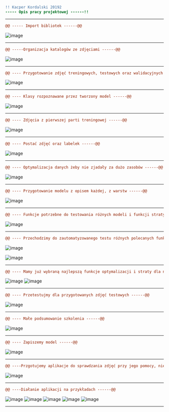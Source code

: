 ```diff
!! Kacper Kordalski 20192
----- Opis pracy projektowej ------!!
```
----------------------------------------------------------------------------------------------------------------

```diff
@@ ----- Import bibliotek ------@@
```
![image](https://github.com/Katsukii01/AnimeFaces-AI-model/assets/97676458/7956d6df-9f3f-4cfa-8a88-f138a28c169d)

----------------------------------------------------------------------------------------------------------------

```diff
@@ -----Organizacja katalogów ze zdjęciami ------@@
```
![image](https://github.com/Katsukii01/AnimeFaces-AI-model/assets/97676458/921747b5-ae3a-46a5-8eac-e3bbff63ce3a)

----------------------------------------------------------------------------------------------------------------

```diff
@@ ---- Przygotowanie zdjęć treningowych, testowych oraz walidacyjnych ------@@
```
![image](https://github.com/Katsukii01/AnimeFaces-AI-model/assets/97676458/8a5fb0ed-7aee-4f0c-abc5-1e27f1816a13)

----------------------------------------------------------------------------------------------------------------

```diff
@@ ---- Klasy rozpoznawane przez tworzony model ------@@
```
![image](https://github.com/Katsukii01/AnimeFaces-AI-model/assets/97676458/3b8f5574-75e4-42b9-97cd-ea6df4bd1e94)

----------------------------------------------------------------------------------------------------------------

```diff
@@ ---- Zdjęcia z pierwszej parti treningowej ------@@
```
![image](https://github.com/Katsukii01/AnimeFaces-AI-model/assets/97676458/cf78904b-565f-4610-b2a3-0bc436bc7329)

----------------------------------------------------------------------------------------------------------------

```diff
@@ ---- Postać zdjęć oraz labelek ------@@
```
![image](https://github.com/Katsukii01/AnimeFaces-AI-model/assets/97676458/2c87d25e-aac7-4f70-a0c4-85596465168e)

----------------------------------------------------------------------------------------------------------------

```diff
@@ ---- Optymalizacja danych żeby nie zjadały za dużo zasobów ------@@
```
![image](https://github.com/Katsukii01/AnimeFaces-AI-model/assets/97676458/c8080732-c180-474e-a3ca-34c5a9f5f294)

----------------------------------------------------------------------------------------------------------------

```diff
@@ ---- Przygotowanie modelu z opisem każdej, z warstw ------@@
```
![image](https://github.com/Katsukii01/AnimeFaces-AI-model/assets/97676458/bd186222-04d1-401d-bad5-4ae3fd563907)

----------------------------------------------------------------------------------------------------------------

```diff
@@ ---- Funkcje potrzebne do testowania różnych modeli i funkcji straty ------@@
```
![image](https://github.com/Katsukii01/AnimeFaces-AI-model/assets/97676458/4b92f920-3772-4586-b7b6-cc3655f10309)


----------------------------------------------------------------------------------------------------------------


```diff
@@ ---- Przechodzimy do zautomatyzowanego testu róźnych polecanych funkcji optymalizacyjnych oraz straty ------@@
```
![image](https://github.com/Katsukii01/AnimeFaces-AI-model/assets/97676458/5b068d50-e787-47fd-963f-ebe7433a30b4)

![image](https://github.com/Katsukii01/AnimeFaces-AI-model/assets/97676458/9edd3489-a7e0-4e64-8036-8b1a6f42e60f)

----------------------------------------------------------------------------------------------------------------

```diff
@@ ---- Mamy już wybraną najlepszą funkcje optymalizacji i straty dla naszych danych, więc teraz ręcznie ją skompilujemy i wytrenujemy ------@@
```

![image](https://github.com/Katsukii01/AnimeFaces-AI-model/assets/97676458/fe3fd828-3dbc-4417-a1ed-d8e25ff07090)
![image](https://github.com/Katsukii01/AnimeFaces-AI-model/assets/97676458/34dbade6-ac29-4c23-9241-12e368800032)

----------------------------------------------------------------------------------------------------------------

```diff
@@ ---- Przetestujmy dla przygotowanych zdjęć testowych ------@@
```
![image](https://github.com/Katsukii01/AnimeFaces-AI-model/assets/97676458/476855bd-7dbc-4c5b-9210-9f9a8b1a1e95)


----------------------------------------------------------------------------------------------------------------

```diff
@@ ---- Małe podsumowanie szkolenia ------@@
```
![image](https://github.com/Katsukii01/AnimeFaces-AI-model/assets/97676458/32b9aab2-5ca7-4ba5-b943-5b0cb3a4c43a)

----------------------------------------------------------------------------------------------------------------

```diff
@@ ---- Zapiszemy model ------@@
```
![image](https://github.com/Katsukii01/AnimeFaces-AI-model/assets/97676458/5f03ab1c-bea2-4c99-9214-3ecc2d30ad1c)

----------------------------------------------------------------------------------------------------------------

```diff
@@ ----Przgotujemy aplikacje do sprawdzania zdjęć przy jego pomocy, nie normalizujemy zdjęć ponieważ model ma już w sobie warstwę normalizacyjną ------@@
```
![image](https://github.com/Katsukii01/AnimeFaces-AI-model/assets/97676458/258d50e4-aeff-483d-bd98-233a8e099be2)

----------------------------------------------------------------------------------------------------------------

```diff
@@ ----Diałanie aplikacji na przykładach ------@@
```
![image](https://github.com/Katsukii01/AnimeFaces-AI-model/assets/97676458/6271ba77-3908-415f-8d5f-565e94952a1c)
![image](https://github.com/Katsukii01/AnimeFaces-AI-model/assets/97676458/32181099-ba6e-4ebc-96f8-38b4c3aa3933)
![image](https://github.com/Katsukii01/AnimeFaces-AI-model/assets/97676458/97592484-3f87-4abe-a596-5bfb178fa24a)
![image](https://github.com/Katsukii01/AnimeFaces-AI-model/assets/97676458/bc4e2bff-d37a-4e15-8c08-04283032252f)
![image](https://github.com/Katsukii01/AnimeFaces-AI-model/assets/97676458/259a032d-33f5-414e-8a66-76388a75c651)

----------------------------------------------------------------------------------------------------------------






